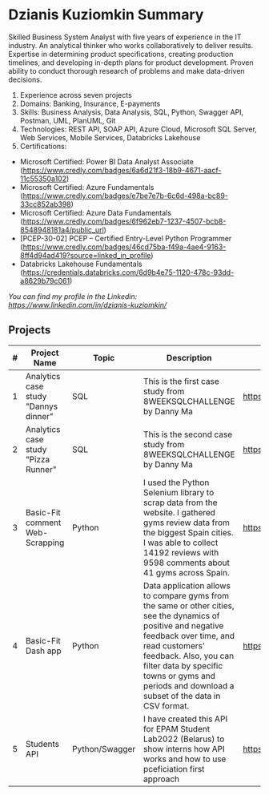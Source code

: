 # Dzianis Kuziomkin Summary
Skilled Business System Analyst with five years of experience in the IT industry. 
An analytical thinker who works collaboratively to deliver results. 
Expertise in determining product specifications, creating production timelines, and developing in-depth plans for product development. 
Proven ability to conduct thorough research of problems and make data-driven decisions.

1. Experience across seven projects
2. Domains: Banking, Insurance, E-payments
3. Skills: Business Analysis, Data Analysis, SQL, Python, Swagger API, Postman, UML, PlanUML, Git
4. Technologies: REST API, SOAP API, Azure Cloud, Microsoft SQL Server, Web Services, Mobile Services, Databricks Lakehouse
5. Certifications:
- Microsoft Certified: Power BI Data Analyst Associate (https://www.credly.com/badges/6a6d21f3-18b9-4671-aacf-11c55350a102)
- Microsoft Certified: Azure Fundamentals (https://www.credly.com/badges/e7be7e7b-6c6d-498a-bc89-33cc852ab398)
- Microsoft Certified: Azure Data Fundamentals (https://www.credly.com/badges/6f962eb7-1237-4507-bcb8-8548948181a4/public_url)
- [PCEP-30-02] PCEP – Certified Entry-Level Python Programmer (https://www.credly.com/badges/46cd75ba-f49a-4ae4-9163-8ff4d94ad419?source=linked_in_profile)
- Databricks Lakehouse Fundamentals (https://credentials.databricks.com/6d9b4e75-1120-478c-93dd-a8629b79c061)

*You can find my profile in the Linkedin: https://www.linkedin.com/in/dzianis-kuziomkin/*

## Projects
|#|Project Name|Topic|Description|Result Link|Source Code|
|---|---|---|---|---|---|
|1|Analytics case study "Dannys dinner"|SQL|This is the first case study from 8WEEKSQLCHALLENGE by Danny Ma|https://github.com/Kuziomkin/analytics_case_study/blob/main/dannys_dinner/dannys_diner_sql.ipynb||
|2|Analytics case study "Pizza Runner"|SQL|This is the second case study from 8WEEKSQLCHALLENGE by Danny Ma|https://github.com/Kuziomkin/analytics_case_study/blob/main/pizza_runner/pizza_runner_sql.ipynb||
|3|Basic-Fit comment Web-Scrapping|Python|I used the Python Selenium library to scrap data from the website. I gathered gyms review data from the biggest Spain cities. I was able to collect 14192 reviews with 9598 comments about 41 gyms across Spain.|https://www.kaggle.com/datasets/96575bb28be5102f6e36d6c35bfa2947aad16f17298b3c8d749da750aef86a5c|https://github.com/Kuziomkin/basic-fit_web-scraping|
|4|Basic-Fit Dash app|Python|Data application allows to compare gyms from the same or other cities, see the dynamics of positive and negative feedback over time, and read customers' feedback. Also, you can filter data by specific towns or gyms and periods and download a subset of the data in CSV format.|https://basic-fit-comments.herokuapp.com/|https://github.com/Kuziomkin/basic-fit-comments|
|5|Students API|Python/Swagger|I have created this API for EPAM Student Lab2022 (Belarus) to show interns how API works and how to use pceficiation first approach|https://app.swaggerhub.com/apis-docs/Kuziomkin/Academic_performace_tracking/1.0.3#/student/add_student|https://github.com/Kuziomkin/students_api|
